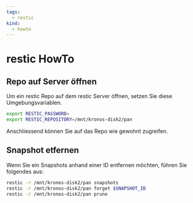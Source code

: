 ```yaml
---
tags:
  - restic
kind:
  - howto
---
```

# restic HowTo

## Repo auf Server öffnen

Um ein restic Repo auf dem restic Server öffnen, setzen Sie diese Umgebungsvariablen.

```bash
export RESTIC_PASSWORD=
export RESTIC_REPOSITORY=/mnt/kronos-disk2/pan
```

Anschliessend können Sie auf das Repo wie gewohnt zugreifen.

## Snapshot etfernen

Wenn Sie ein Snapshots anhand einer ID entfernen möchten, führen Sie folgendes aus:

```bash
restic -r /mnt/kronos-disk2/pan snapshots
restic -r /mnt/kronos-disk2/pan forget $SNAPSHOT_ID
restic -r /mnt/kronos-disk2/pan prune
```